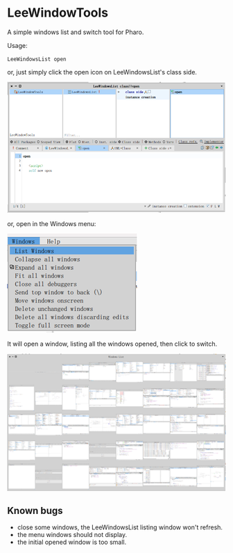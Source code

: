 # LeeWindowTools

A simple windows list and switch tool for Pharo.

Usage: 
```
LeeWindowsList open
```

or, just simply click the open icon on LeeWindowsList's class side.

![LeeWindowsList](./docs/LeeWindowsTool_1.png)

or, open in the Windows menu:

![Menu](./docs/LeeWindowTools_menu.png)

It will open a window, listing all the windows opened, then click to switch.

![Demo Window](docs/LeeWindowTools_demo.png)
## Known bugs
- close some windows, the LeeWindowsList listing window won't refresh.
- the menu windows should not display.
- the initial opened window is too small.